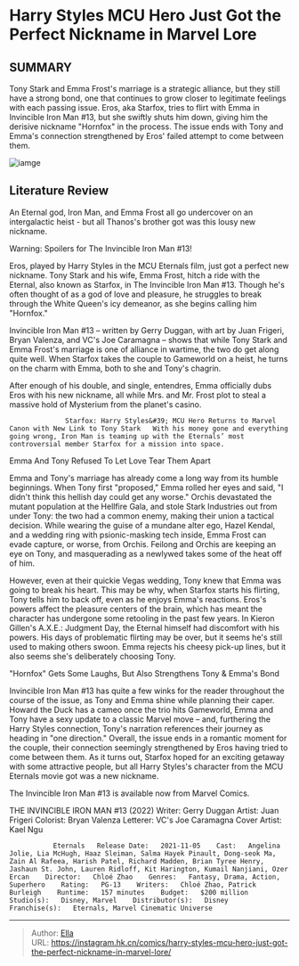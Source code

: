 # Harry Styles  MCU Hero Just Got the Perfect Nickname in Marvel Lore


## SUMMARY 



  Tony Stark and Emma Frost&#39;s marriage is a strategic alliance, but they still have a strong bond, one that continues to grow closer to legitimate feelings with each passing issue.   Eros, aka Starfox, tries to flirt with Emma in Invincible Iron Man #13, but she swiftly shuts him down, giving him the derisive nickname &#34;Hornfox&#34; in the process.   The issue ends with Tony and Emma&#39;s connection strengthened by Eros&#39; failed attempt to come between them.  

![iamge](https://static1.srcdn.com/wordpress/wp-content/uploads/2023/12/harry-styles-as-starfox-his-comics-counterpart-and-iron-man-on-a-yellow-background.jpg)

## Literature Review

An Eternal god, Iron Man, and Emma Frost all go undercover on an intergalactic heist - but all Thanos&#39;s brother got was this lousy new nickname.




Warning: Spoilers for The Invincible Iron Man #13!




Eros, played by Harry Styles in the MCU Eternals film, just got a perfect new nickname. Tony Stark and his wife, Emma Frost, hitch a ride with the Eternal, also known as Starfox, in The Invincible Iron Man #13. Though he&#39;s often thought of as a god of love and pleasure, he struggles to break through the White Queen&#39;s icy demeanor, as she begins calling him &#34;Hornfox.&#34;

Invincible Iron Man #13 – written by Gerry Duggan, with art by Juan Frigeri, Bryan Valenza, and VC&#39;s Joe Caramagna – shows that while Tony Stark and Emma Frost&#39;s marriage is one of alliance in wartime, the two do get along quite well. When Starfox takes the couple to Gameworld on a heist, he turns on the charm with Emma, both to she and Tony&#39;s chagrin.



          




After enough of his double, and single, entendres, Emma officially dubs Eros with his new nickname, all while Mrs. and Mr. Frost plot to steal a massive hold of Mysterium from the planet&#39;s casino.

                  Starfox: Harry Styles&#39; MCU Hero Returns to Marvel Canon with New Link to Tony Stark   With his money gone and everything going wrong, Iron Man is teaming up with the Eternals’ most controversial member Starfox for a mission into space.   


 Emma And Tony Refused To Let Love Tear Them Apart 
          

Emma and Tony&#39;s marriage has already come a long way from its humble beginnings. When Tony first &#34;proposed,&#34; Emma rolled her eyes and said, &#34;I didn&#39;t think this hellish day could get any worse.&#34; Orchis devastated the mutant population at the Hellfire Gala, and stole Stark Industries out from under Tony: the two had a common enemy, making their union a tactical decision. While wearing the guise of a mundane alter ego, Hazel Kendal, and a wedding ring with psionic-masking tech inside, Emma Frost can evade capture, or worse, from Orchis. Feilong and Orchis are keeping an eye on Tony, and masquerading as a newlywed takes some of the heat off of him.




However, even at their quickie Vegas wedding, Tony knew that Emma was going to break his heart. This may be why, when Starfox starts his flirting, Tony tells him to back off, even as he enjoys Emma&#39;s reactions. Eros&#39;s powers affect the pleasure centers of the brain, which has meant the character has undergone some retooling in the past few years. In Kieron Gillen&#39;s A.X.E.: Judgment Day, the Eternal himself had discomfort with his powers. His days of problematic flirting may be over, but it seems he&#39;s still used to making others swoon. Emma rejects his cheesy pick-up lines, but it also seems she&#39;s deliberately choosing Tony.



 &#34;Hornfox&#34; Gets Some Laughs, But Also Strengthens Tony &amp; Emma&#39;s Bond 
          

Invincible Iron Man #13 has quite a few winks for the reader throughout the course of the issue, as Tony and Emma shine while planning their caper. Howard the Duck has a cameo once the trio hits Gameworld, Emma and Tony have a sexy update to a classic Marvel move – and, furthering the Harry Styles connection, Tony&#39;s narration references their journey as heading in &#34;one direction.&#34; Overall, the issue ends in a romantic moment for the couple, their connection seemingly strengthened by Eros having tried to come between them. As it turns out, Starfox hoped for an exciting getaway with some attractive people, but all Harry Styles&#39;s character from the MCU Eternals movie got was a new nickname.




The Invincible Iron Man #13 is available now from Marvel Comics.

 THE INVINCIBLE IRON MAN #13 (2022)                  Writer: Gerry Duggan   Artist: Juan Frigeri   Colorist: Bryan Valenza   Letterer: VC&#39;s Joe Caramagna   Cover Artist: Kael Ngu      



               Eternals   Release Date:   2021-11-05    Cast:   Angelina Jolie, Lia McHugh, Haaz Sleiman, Salma Hayek Pinault, Dong-seok Ma, Zain Al Rafeea, Harish Patel, Richard Madden, Brian Tyree Henry, Jashaun St. John, Lauren Ridloff, Kit Harington, Kumail Nanjiani, Ozer Ercan    Director:   Chloé Zhao    Genres:   Fantasy, Drama, Action, Superhero    Rating:   PG-13    Writers:   Chloé Zhao, Patrick Burleigh    Runtime:   157 minutes    Budget:   $200 million    Studio(s):   Disney, Marvel    Distributor(s):   Disney    Franchise(s):   Eternals, Marvel Cinematic Universe      

---

> Author: [Ella](https://instagram.hk.cn/)  
> URL: https://instagram.hk.cn/comics/harry-styles-mcu-hero-just-got-the-perfect-nickname-in-marvel-lore/  

